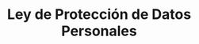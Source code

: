 ---
title: "Ley de Protección de Datos Personales"
shortDescription: "Regula el tratamiento de datos personales y garantiza los derechos fundamentales de privacidad."
fullDescription: |
  Esta iniciativa establece los principios, derechos, obligaciones y procedimientos que regulan la protección de datos personales, garantizando el derecho fundamental a la privacidad y autodeterminación informativa de las personas.
icon: "fingerprint"
color: "green"
pdfUrl: "/docs/proteccion-datos.pdf"
articles:
  - id: art-1
    number: "Artículo 1"
    title: "Objeto de la ley"
    content: |
      La presente Ley tiene por objeto proteger los datos personales de los individuos y garantizar los derechos fundamentales a la privacidad y autodeterminación informativa, relacionada a las actividades de tratamiento de datos personales realizadas por entidades responsables, ya sea públicas o privadas, dentro o fuera del territorio nacional de la República de Guatemala.
  - id: art-2
    number: "Artículo 2"
    title: "Ámbito de aplicación"
    content: |
      La presente Ley se aplicará a todo tratamiento total o parcialmente automatizado de datos personales, así como al tratamiento no automatizado de datos personales, contenidos o destinados a ser incluidos en archivos, ficheros, soportes informáticos o electrónicos, bancos, empresas o cualquier otra forma de almacenamiento de información pública o privada en custodia, depósito o administración de las entidades, públicas o privadas, que procesen datos personales de ciudadanos guatemaltecos, dentro o fuera del territorio nacional. Se regirá por lo que establece la Constitución Política de la República de Guatemala y la presente ley.
      No están sujetos a las disposiciones de esta ley, los asuntos militares o diplomáticos de seguridad nacional y los datos suministrados por particulares bajo garantía de confidencialidad y las disposiciones del Decreto 57-2008 del Congreso de la República de Guatemala.
  - id: art-3
    number: "Artículo 3"
    title: "Sujetos obligados"
    content: |
      Es sujeto obligado de la presente ley, toda persona física o jurídica, de naturaleza pública o privada, que, por razón de su oficio, profesión, actividad comercial o institucional, opera el tratamiento de los datos personales de guatemaltecos, dentro o fuera del territorio nacional de la República de Guatemala.
  - id: art-4
    number: "Artículo 4"
    title: "Definiciones"
    content: |
      Para los efectos de esta Ley, se entenderá por:
      - **Datos personales:** Cualquier información relacionada con una persona física identificada o identificable.
      - **Datos sensibles:** Datos personales que revelen origen racial o étnico, estado de salud, información genética, creencias religiosas, opiniones políticas, preferencias sexuales, entre otros.
      - **Encargado del tratamiento:** Persona física o jurídica, de naturaleza pública o privada, que trate datos personales por cuenta del responsable del tratamiento.
      - **Portabilidad de datos:** Es la capacidad de mover, copiar o transferir datos fácilmente de una base de datos, almacenamiento o entorno informático a otro, y hasta qué punto los datos pueden trasladarse fácilmente entre distintos ordenadores y entornos operativos digitales.
      - **Titular de los datos:** Persona física a la que se refieren los datos personales.
      - **Tratamiento de datos:** Cualquier operación o conjunto de operaciones realizadas sobre datos personales, ya sea por procedimientos automatizados o no, como la recolección, registro, organización, almacenamiento, conservación, elaboración, modificación, consulta, utilización, comunicación, difusión o supresión.
  - id: art-5
    number: "Artículo 5"
    title: "Principios"
    content: |
      Los principios que rigen la interpretación de la presente ley son:
      - **Licitud, lealtad y transparencia:** Los datos personales deberán ser tratados de manera lícita, leal y transparente en relación con el titular de los datos.
      - **Limitación de la finalidad:** Los datos personales se recogerán con fines determinados, explícitos y legítimos, y no serán tratados ulteriormente de manera incompatible con dichos fines.
      - **Minimización de datos:** Los datos personales serán adecuados, pertinentes y limitados a lo necesario en relación con los fines para los que son tratados.
      - **Exactitud:** Los datos personales serán exactos y, si fuera necesario, actualizados; se tomarán todas las medidas razonables para que se supriman o rectifiquen sin dilación los datos personales que sean inexactos con respecto a los fines para los que se tratan.
      - **Limitación del plazo de conservación:** Los datos personales se mantendrán de forma que se permita la identificación de los interesados durante no más tiempo del necesario para los fines del tratamiento.
      - **Integridad y confidencialidad:** Los datos personales serán tratados de manera que se garantice una seguridad adecuada, incluida la protección contra el tratamiento no autorizado o ilícito y contra su pérdida, destrucción o daño accidental, mediante la aplicación de medidas técnicas u organizativas apropiadas.
      - **Responsabilidad:** Los responsables del tratamiento y manejo de los datos deberán adoptar medidas proactivas para garantizar el cumplimiento de la normativa de protección de datos y demostrar dicho cumplimiento ante la autoridad competente.
  - id: art-6
    number: "Artículo 6"
    title: "Sectores estratégicos"
    content: |
      Se consideran sectores estratégicos para efectos de esta ley: energía, telecomunicaciones, transporte, agua y saneamiento, salud, alimentación, servicios financieros, industria química, instalaciones gubernamentales y servicios de emergencia.
  - id: art-7
    number: "Artículo 1"
    title: "Objeto de la ley"
    content: |
      La presente ley tiene por objeto establecer el marco normativo para la identificación, designación, protección y resiliencia de las infraestructuras críticas, con el fin de garantizar la seguridad nacional, la continuidad de los servicios esenciales y el bienestar de la población.
  - id: art-8
    number: "Artículo 2"
    title: "Definiciones"
    content: |
      Para los efectos de la presente ley se entiende por: a) Infraestructura crítica: los activos, sistemas, instalaciones, redes o servicios esenciales cuya interrupción o destrucción tendría un impacto debilitador en la seguridad, economía nacional, salud pública o seguridad, o cualquier combinación de esas materias.
  - id: art-9
    number: "Artículo 3"
    title: "Sectores estratégicos"
    content: |
      Se consideran sectores estratégicos para efectos de esta ley: energía, telecomunicaciones, transporte, agua y saneamiento, salud, alimentación, servicios financieros, industria química, instalaciones gubernamentales y servicios de emergencia.
  - id: art-10
    number: "Artículo 1"
    title: "Objeto de la ley"
    content: |
      La presente ley tiene por objeto establecer el marco normativo para la identificación, designación, protección y resiliencia de las infraestructuras críticas, con el fin de garantizar la seguridad nacional, la continuidad de los servicios esenciales y el bienestar de la población.
  - id: art-11
    number: "Artículo 2"
    title: "Definiciones"
    content: |
      Para los efectos de la presente ley se entiende por: a) Infraestructura crítica: los activos, sistemas, instalaciones, redes o servicios esenciales cuya interrupción o destrucción tendría un impacto debilitador en la seguridad, economía nacional, salud pública o seguridad, o cualquier combinación de esas materias.
  - id: art-12
    number: "Artículo 3"
    title: "Sectores estratégicos"
    content: |
      Se consideran sectores estratégicos para efectos de esta ley: energía, telecomunicaciones, transporte, agua y saneamiento, salud, alimentación, servicios financieros, industria química, instalaciones gubernamentales y servicios de emergencia.
  - id: art-13
    number: "Artículo 1"
    title: "Objeto de la ley"
    content: |
      La presente ley tiene por objeto establecer el marco normativo para la identificación, designación, protección y resiliencia de las infraestructuras críticas, con el fin de garantizar la seguridad nacional, la continuidad de los servicios esenciales y el bienestar de la población.
  - id: art-14
    number: "Artículo 2"
    title: "Definiciones"
    content: |
      Para los efectos de la presente ley se entiende por: a) Infraestructura crítica: los activos, sistemas, instalaciones, redes o servicios esenciales cuya interrupción o destrucción tendría un impacto debilitador en la seguridad, economía nacional, salud pública o seguridad, o cualquier combinación de esas materias.
  - id: art-15
    number: "Artículo 3"
    title: "Sectores estratégicos"
    content: |
      Se consideran sectores estratégicos para efectos de esta ley: energía, telecomunicaciones, transporte, agua y saneamiento, salud, alimentación, servicios financieros, industria química, instalaciones gubernamentales y servicios de emergencia.
  - id: art-16
    number: "Artículo 1"
    title: "Objeto de la ley"
    content: |
      La presente ley tiene por objeto establecer el marco normativo para la identificación, designación, protección y resiliencia de las infraestructuras críticas, con el fin de garantizar la seguridad nacional, la continuidad de los servicios esenciales y el bienestar de la población.
  - id: art-17
    number: "Artículo 2"
    title: "Definiciones"
    content: |
      Para los efectos de la presente ley se entiende por: a) Infraestructura crítica: los activos, sistemas, instalaciones, redes o servicios esenciales cuya interrupción o destrucción tendría un impacto debilitador en la seguridad, economía nacional, salud pública o seguridad, o cualquier combinación de esas materias.
  - id: art-18
    number: "Artículo 3"
    title: "Sectores estratégicos"
    content: |
      Se consideran sectores estratégicos para efectos de esta ley: energía, telecomunicaciones, transporte, agua y saneamiento, salud, alimentación, servicios financieros, industria química, instalaciones gubernamentales y servicios de emergencia.
  - id: art-19
    number: "Artículo 1"
    title: "Objeto de la ley"
    content: |
      La presente ley tiene por objeto establecer el marco normativo para la identificación, designación, protección y resiliencia de las infraestructuras críticas, con el fin de garantizar la seguridad nacional, la continuidad de los servicios esenciales y el bienestar de la población.
  - id: art-20
    number: "Artículo 2"
    title: "Definiciones"
    content: |
      Para los efectos de la presente ley se entiende por: a) Infraestructura crítica: los activos, sistemas, instalaciones, redes o servicios esenciales cuya interrupción o destrucción tendría un impacto debilitador en la seguridad, economía nacional, salud pública o seguridad, o cualquier combinación de esas materias.
  - id: art-21
    number: "Artículo 3"
    title: "Sectores estratégicos"
    content: |
      Se consideran sectores estratégicos para efectos de esta ley: energía, telecomunicaciones, transporte, agua y saneamiento, salud, alimentación, servicios financieros, industria química, instalaciones gubernamentales y servicios de emergencia.
  - id: art-22
    number: "Artículo 1"
    title: "Objeto de la ley"
    content: |
      La presente ley tiene por objeto establecer el marco normativo para la identificación, designación, protección y resiliencia de las infraestructuras críticas, con el fin de garantizar la seguridad nacional, la continuidad de los servicios esenciales y el bienestar de la población.
  - id: art-23
    number: "Artículo 2"
    title: "Definiciones"
    content: |
      Para los efectos de la presente ley se entiende por: a) Infraestructura crítica: los activos, sistemas, instalaciones, redes o servicios esenciales cuya interrupción o destrucción tendría un impacto debilitador en la seguridad, economía nacional, salud pública o seguridad, o cualquier combinación de esas materias.
  - id: art-24
    number: "Artículo 3"
    title: "Sectores estratégicos"
    content: |
      Se consideran sectores estratégicos para efectos de esta ley: energía, telecomunicaciones, transporte, agua y saneamiento, salud, alimentación, servicios financieros, industria química, instalaciones gubernamentales y servicios de emergencia.
  - id: art-25
    number: "Artículo 1"
    title: "Objeto de la ley"
    content: |
      La presente ley tiene por objeto establecer el marco normativo para la identificación, designación, protección y resiliencia de las infraestructuras críticas, con el fin de garantizar la seguridad nacional, la continuidad de los servicios esenciales y el bienestar de la población.
  - id: art-26
    number: "Artículo 2"
    title: "Definiciones"
    content: |
      Para los efectos de la presente ley se entiende por: a) Infraestructura crítica: los activos, sistemas, instalaciones, redes o servicios esenciales cuya interrupción o destrucción tendría un impacto debilitador en la seguridad, economía nacional, salud pública o seguridad, o cualquier combinación de esas materias.
  - id: art-27
    number: "Artículo 3"
    title: "Sectores estratégicos"
    content: |
      Se consideran sectores estratégicos para efectos de esta ley: energía, telecomunicaciones, transporte, agua y saneamiento, salud, alimentación, servicios financieros, industria química, instalaciones gubernamentales y servicios de emergencia.
  - id: art-28
    number: "Artículo 1"
    title: "Objeto de la ley"
    content: |
      La presente ley tiene por objeto establecer el marco normativo para la identificación, designación, protección y resiliencia de las infraestructuras críticas, con el fin de garantizar la seguridad nacional, la continuidad de los servicios esenciales y el bienestar de la población.
  - id: art-29
    number: "Artículo 2"
    title: "Definiciones"
    content: |
      Para los efectos de la presente ley se entiende por: a) Infraestructura crítica: los activos, sistemas, instalaciones, redes o servicios esenciales cuya interrupción o destrucción tendría un impacto debilitador en la seguridad, economía nacional, salud pública o seguridad, o cualquier combinación de esas materias.
  - id: art-30
    number: "Artículo 3"
    title: "Sectores estratégicos"
    content: |
      Se consideran sectores estratégicos para efectos de esta ley: energía, telecomunicaciones, transporte, agua y saneamiento, salud, alimentación, servicios financieros, industria química, instalaciones gubernamentales y servicios de emergencia.
  - id: art-31
    number: "Artículo 1"
    title: "Objeto de la ley"
    content: |
      La presente ley tiene por objeto establecer el marco normativo para la identificación, designación, protección y resiliencia de las infraestructuras críticas, con el fin de garantizar la seguridad nacional, la continuidad de los servicios esenciales y el bienestar de la población.
  - id: art-32
    number: "Artículo 2"
    title: "Definiciones"
    content: |
      Para los efectos de la presente ley se entiende por: a) Infraestructura crítica: los activos, sistemas, instalaciones, redes o servicios esenciales cuya interrupción o destrucción tendría un impacto debilitador en la seguridad, economía nacional, salud pública o seguridad, o cualquier combinación de esas materias.
  - id: art-33
    number: "Artículo 3"
    title: "Sectores estratégicos"
    content: |
      Se consideran sectores estratégicos para efectos de esta ley: energía, telecomunicaciones, transporte, agua y saneamiento, salud, alimentación, servicios financieros, industria química, instalaciones gubernamentales y servicios de emergencia.
  - id: art-34
    number: "Artículo 1"
    title: "Objeto de la ley"
    content: |
      La presente ley tiene por objeto establecer el marco normativo para la identificación, designación, protección y resiliencia de las infraestructuras críticas, con el fin de garantizar la seguridad nacional, la continuidad de los servicios esenciales y el bienestar de la población.
  - id: art-35
    number: "Artículo 2"
    title: "Definiciones"
    content: |
      Para los efectos de la presente ley se entiende por: a) Infraestructura crítica: los activos, sistemas, instalaciones, redes o servicios esenciales cuya interrupción o destrucción tendría un impacto debilitador en la seguridad, economía nacional, salud pública o seguridad, o cualquier combinación de esas materias.
  - id: art-36
    number: "Artículo 3"
    title: "Sectores estratégicos"
    content: |
      Se consideran sectores estratégicos para efectos de esta ley: energía, telecomunicaciones, transporte, agua y saneamiento, salud, alimentación, servicios financieros, industria química, instalaciones gubernamentales y servicios de emergencia.
  - id: art-37
    number: "Artículo 1"
    title: "Objeto de la ley"
    content: |
      La presente ley tiene por objeto establecer el marco normativo para la identificación, designación, protección y resiliencia de las infraestructuras críticas, con el fin de garantizar la seguridad nacional, la continuidad de los servicios esenciales y el bienestar de la población.
  - id: art-38
    number: "Artículo 2"
    title: "Definiciones"
    content: |
      Para los efectos de la presente ley se entiende por: a) Infraestructura crítica: los activos, sistemas, instalaciones, redes o servicios esenciales cuya interrupción o destrucción tendría un impacto debilitador en la seguridad, economía nacional, salud pública o seguridad, o cualquier combinación de esas materias.
--- 